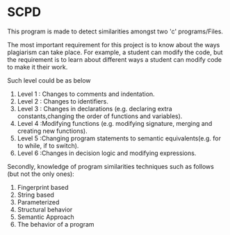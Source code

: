 # SCPD
This program is made to detect similarities amongst two 'c' programs/Files.


The most important requirement for this project is to know about the ways plagiarism can take place. For example, a 
student can modify the code, but the requirement is to learn about different ways a student can modify code to make 
it their work. 

Such level could be as below 
   1) Level 1 : Changes to comments and indentation.
   2) Level 2 : Changes to identifiers.
   3) Level 3 : Changes in declarations (e.g. declaring extra constants,changing the order of functions and variables).
   4) Level 4 :Modifying functions (e.g. modifying signature, merging and creating new functions).
   5) Level 5 :Changing program statements to semantic equivalents(e.g. for to while, if to switch).
   6) Level 6 :Changes in decision logic and modifying expressions.

Secondly, knowledge of program similarities techniques such as follows (but not the only ones):
   1) Fingerprint based 
   2) String based
   3) Parameterized
   4) Structural behavior
   5) Semantic Approach
   6) The behavior of a program 
